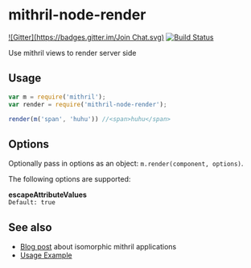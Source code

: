 mithril-node-render
===================
[![Gitter](https://badges.gitter.im/Join Chat.svg)](https://gitter.im/StephanHoyer/mithril-node-render?utm_source=badge&utm_medium=badge&utm_campaign=pr-badge&utm_content=badge)
[![Build Status](https://travis-ci.org/StephanHoyer/mithril-node-render.svg?branch=master)](https://travis-ci.org/StephanHoyer/mithril-node-render)

Use mithril views to render server side

Usage
-----

```javascript
var m = require('mithril');
var render = require('mithril-node-render');

render(m('span', 'huhu')) //<span>huhu</span>
```

Options
-------

Optionally pass in options as an object: `m.render(component, options)`.

The following options are supported:

**escapeAttributeValues**  
`Default: true`

See also
--------

* [Blog post](https://gist.github.com/StephanHoyer/bddccd9e159828867d2a) about isomorphic mithril applications
* [Usage Example](https://github.com/StephanHoyer/mithril-isomorphic-example/blob/master/README.md)
